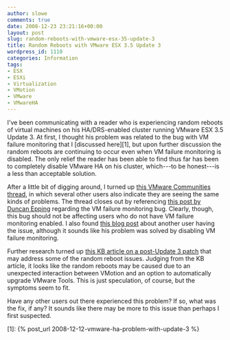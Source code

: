 ```yaml
---
author: slowe
comments: true
date: 2008-12-23 23:21:16+00:00
layout: post
slug: random-reboots-with-vmware-esx-35-update-3
title: Random Reboots with VMware ESX 3.5 Update 3
wordpress_id: 1110
categories: Information
tags:
- ESX
- ESXi
- Virtualization
- VMotion
- VMware
- VMwareHA
---
```


I've been communicating with a reader who is experiencing random reboots of virtual machines on his HA/DRS-enabled cluster running VMware ESX 3.5 Update 3. At first, I thought his problem was related to the bug with VM failure monitoring that I [discussed here][1], but upon further discussion the random reboots are continuing to occur even when VM failure monitoring is disabled. The only relief the reader has been able to find thus far has been to completely disable VMware HA on his cluster, which---to be honest---is a less than acceptable solution.

After a little bit of digging around, I turned up [this VMware Communities thread](http://communities.vmware.com/thread/178417), in which several other users also indicate they are seeing the same kinds of problems. The thread closes out by referencing [this post by Duncan Epping](http://www.yellow-bricks.com/2008/12/12/vms-may-unexpectedly-reboot-when-using-vmware-ha-with-virtual-machine-monitoring/) regarding the VM failure monitoring bug. Clearly, though, this bug should not be affecting users who do not have VM failure monitoring enabled. I also found [this blog post](http://www.ivobeerens.nl/?p=180) about another user having the issue, although it sounds like his problem was solved by disabling VM failure monitoring.

Further research turned up [this KB article on a post-Update 3 patch](http://kb.vmware.com/selfservice/microsites/search.do?language=en_US&cmd=displayKC&externalId=1007501) that may address some of the random reboot issues. Judging from the KB article, it looks like the random reboots may be caused due to an unexpected interaction between VMotion and an option to automatically upgrade VMware Tools. This is just speculation, of course, but the symptoms seem to fit.

Have any other users out there experienced this problem? If so, what was the fix, if any? It sounds like there may be more to this issue than perhaps I first suspected.

[1]: {% post_url 2008-12-12-vmware-ha-problem-with-update-3 %}
